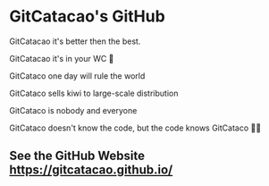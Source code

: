 # GitCatacao's GitHub


GitCatacao it's better then the best.

GitCatacao it's in your WC 🚽

GitCataco one day will rule the world

GitCataco sells kiwi to large-scale distribution

GitCataco is nobody and everyone

GitCataco doesn't know the code, but the code knows GitCataco 👺👿

## See the GitHub Website https://gitcatacao.github.io/
